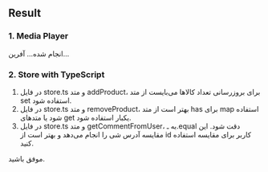 ## Result

### 1. Media Player
انجام شده... آفرین...

### 2. Store with TypeScript
1. در فایل store.ts و متد addProduct، برای بروزرسانی تعداد کالا‌ها می‌بایست از متد set استفاده شود.
2. در فایل store.ts و متد removeProduct، بهتر است از متد has برای map استفاده شود یا متد‌های get یکبار استفاده شود.
3. در فایل store.ts و متد getCommentFromUser، به ـ.equal دقت شود. این مقایسه آدرس شی را انجام می‌دهد و بهتر است از id کاربر برای مقایسه استفاده کنید.

موفق باشید.
